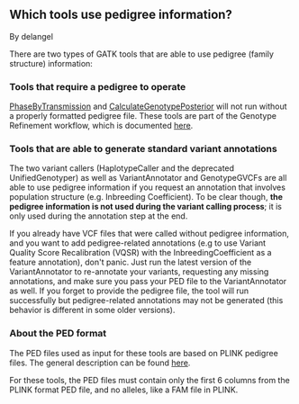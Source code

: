 ## Which tools use pedigree information?

By delangel

<p>There are two types of GATK tools that are able to use pedigree (family structure) information:</p>

<h3>Tools that require a pedigree to operate</h3>

<p><a rel="nofollow" href="https://www.broadinstitute.org/gatk/guide/tooldocs/org_broadinstitute_gatk_tools_walkers_phasing_PhaseByTransmission.php">PhaseByTransmission</a> and <a rel="nofollow" href="https://www.broadinstitute.org/gatk/guide/tooldocs/org_broadinstitute_gatk_tools_walkers_variantutils_CalculateGenotypePosteriors.php">CalculateGenotypePosterior</a> will not run without a properly formatted pedigree file. These tools are part of the Genotype Refinement workflow, which is documented <a rel="nofollow" href="https://www.broadinstitute.org/gatk/guide/article?id=4723">here</a>.</p>

<h3>Tools that are able to generate standard variant annotations</h3>

<p>The two variant callers (HaplotypeCaller and the deprecated UnifiedGenotyper) as well as VariantAnnotator and GenotypeGVCFs are all able to use pedigree information if you request an annotation that involves population structure (e.g. Inbreeding Coefficient). To be clear though, <strong>the pedigree information is not used during the variant calling process</strong>; it is only used during the annotation step at the end.</p>

<p>If you already have VCF files that were called without pedigree information, and you want to add pedigree-related annotations (e.g to use Variant Quality Score Recalibration (VQSR) with the InbreedingCoefficient as a feature annotation), don't panic. Just run the latest version of the VariantAnnotator to re-annotate your variants, requesting any missing annotations, and make sure you pass your PED file to the VariantAnnotator as well. If you forget to provide the pedigree file, the tool will run successfully but pedigree-related annotations may not be generated (this behavior is different in some older versions).</p>

<h3>About the PED format</h3>

<p>The PED files used as input for these tools are based on PLINK pedigree files. The general description can be found <a rel="nofollow" href="https://software.broadinstitute.org/gatk/documentation/article.php?id=7696">here</a>.</p>

<p>For these tools, the PED files must contain only the first 6 columns from the PLINK format PED file, and no alleles, like a FAM file in PLINK.</p>
